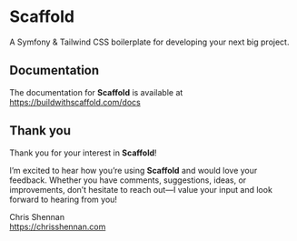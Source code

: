 # Scaffold

A Symfony & Tailwind CSS boilerplate for developing your next big project.

## Documentation

The documentation for **Scaffold** is available at https://buildwithscaffold.com/docs

## Thank you

Thank you for your interest in **Scaffold**!

I’m excited to hear how you’re using **Scaffold** and would love your feedback. Whether you have comments, suggestions, ideas, or improvements, don’t hesitate to reach out—I value your input and look forward to hearing from you!

Chris Shennan<br/>https://chrisshennan.com